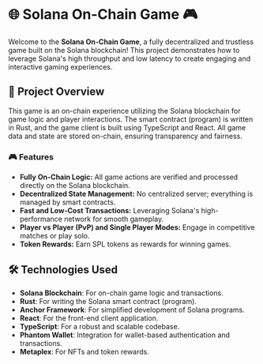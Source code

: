 # 🌐 Solana On-Chain Game 🎮

Welcome to the **Solana On-Chain Game**, a fully decentralized and trustless game built on the Solana blockchain! This project demonstrates how to leverage Solana's high throughput and low latency to create engaging and interactive gaming experiences.

## 🚀 Project Overview

This game is an on-chain experience utilizing the Solana blockchain for game logic and player interactions. The smart contract (program) is written in Rust, and the game client is built using TypeScript and React. All game data and state are stored on-chain, ensuring transparency and fairness.

### 🎮 Features

- **Fully On-Chain Logic:** All game actions are verified and processed directly on the Solana blockchain.
- **Decentralized State Management:** No centralized server; everything is managed by smart contracts.
- **Fast and Low-Cost Transactions:** Leveraging Solana's high-performance network for smooth gameplay.
- **Player vs Player (PvP) and Single Player Modes:** Engage in competitive matches or play solo.
- **Token Rewards:** Earn SPL tokens as rewards for winning games.

## 🛠️ Technologies Used

- **Solana Blockchain**: For on-chain game logic and transactions.
- **Rust**: For writing the Solana smart contract (program).
- **Anchor Framework**: For simplified development of Solana programs.
- **React**: For the front-end client application.
- **TypeScript**: For a robust and scalable codebase.
- **Phantom Wallet**: Integration for wallet-based authentication and transactions.
- **Metaplex**: For NFTs and token rewards.


